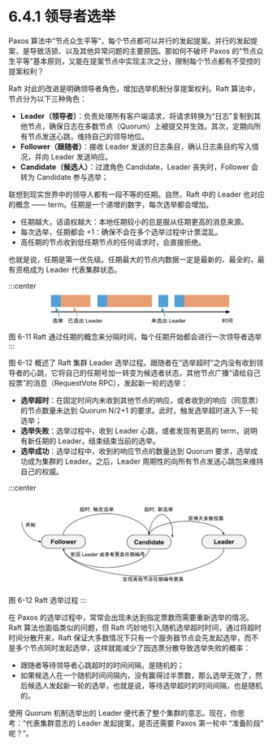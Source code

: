 # 6.4.1 领导者选举

Paxos 算法中“节点众生平等”，每个节点都可以并行的发起提案。并行的发起提案，是导致活锁、以及其他异常问题的主要原因。那如何不破坏 Paxos 的“节点众生平等”基本原则，又能在提案节点中实现主次之分，限制每个节点都有不受控的提案权利？

Raft 对此的改进是明确领导者角色，增加选举机制分享提案权利。Raft 算法中，节点分为以下三种角色：

- **Leader（领导者）**：负责处理所有客户端请求，将请求转换为“日志”复制到其他节点，确保日志在多数节点（Quorum）上被提交并生效。其次，定期向所有节点发送心跳，维持自己的领导地位。
- **Follower（跟随者）**：接收 Leader 发送的日志条目，确认日志条目的写入情况，并向 Leader 发送响应。
- **Candidate（候选人）**：过渡角色 Candidate，Leader 丧失时，Follower 会转为 Candidate 参与选举；


联想到现实世界中的领导人都有一段不等的任期。自然，Raft 中的 Leader 也对应的概念 —— term。任期是一个递增的数字，每次选举都会增加。

- 任期越大，话语权越大：本地任期较小的总是服从任期更高的消息来源。
- 每次选举，任期都会 +1：确保不会在多个选举过程中计票混乱。
- 高任期的节点收到低任期节点的任何请求时，会直接拒绝。

也就是说，任期是第一优先级。任期最大的节点内数据一定是最新的、最全的，最有资格成为 Leader 代表集群状态。

:::center
  ![](../assets/raft-term.svg)
  图 6-11 Raft 通过任期的概念来分隔时间，每个任期开始都会进行一次领导者选举
:::

图 6-12 概述了 Raft 集群 Leader 选举过程。跟随者在“选举超时”之内没有收到领导者的心跳，它将自己的任期号加一转变为候选者状态，其他节点广播“请给自己投票”的消息（RequestVote RPC），发起新一轮的选举：

- **选举超时**：在固定时间内未收到其他节点的响应，或者收到的响应（同意票）的节点数量未达到 Quorum N/2+1 的要求。此时，触发选举超时进入下一轮选举；
- **选举失败**：选举过程中，收到 Leader 心跳，或者发现有更高的 term，说明有新任期的 Leader，结束结束当前的选举。
- **选举成功**：选举过程中，收到的响应节点的数量达到 Quorum 要求，选举成功成为集群的 Leader。之后，Leader 周期性的向所有节点发送心跳包来维持自己的权威。

:::center
  ![](../assets/raft-election.svg)
  图 6-12 Raft 选举过程
:::

在 Paxos 的选举过程中，常常会出现未达到指定票数而需要重新选举的情况。Raft 算法也面临类似的问题，但 Raft 巧妙地引入随机选举超时时间，通过将超时时间分散开来，Raft 保证大多数情况下只有一个服务器节点会先发起选举，而不是多个节点同时发起选举，这样就能减少了因选票分散导致选举失败的概率：
- 跟随者等待领导者心跳超时的时间间隔，是随机的；
- 如果候选人在一个随机时间间隔内，没有赢得过半票数，那么选举无效了，然后候选人发起新一轮的选举，也就是说，等待选举超时的时间间隔，也是随机的。

使用 Quorum 机制选举出的 Leader 便代表了整个集群的意志。现在，你思考：“代表集群意志的 Leader 发起提案，是否还需要 Paxos 第一轮中 “准备阶段” 呢？”。





